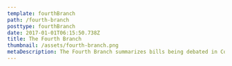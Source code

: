 ```yaml
---
template: fourthBranch
path: /fourth-branch
posttype: fourthBranch
date: 2017-01-01T06:15:50.738Z
title: The Fourth Branch
thumbnail: /assets/fourth-branch.png
metaDescription: The Fourth Branch summarizes bills being debated in Congress and allows users to vote on the summaries. After the users vote they can compare their votes to their Congressmen to see how often they are accurately represented.
---
```

